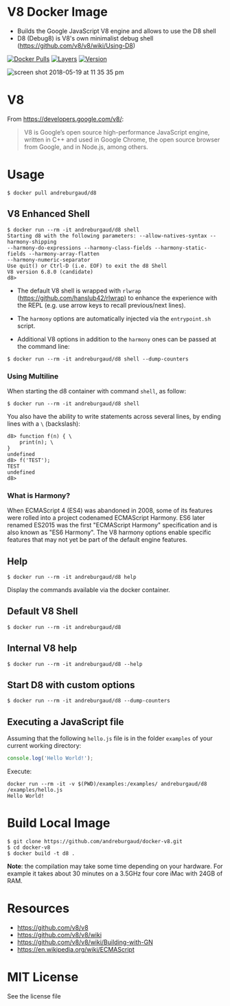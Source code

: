 # V8 Docker Image

* Builds the Google JavaScript V8 engine and allows to use the D8 shell
* D8 (Debug8) is V8's own minimalist debug shell (https://github.com/v8/v8/wiki/Using-D8)

[![Docker Pulls](https://img.shields.io/docker/pulls/andreburgaud/d8.svg)](https://hub.docker.com/r/andreburgaud/d8/)
[![Layers](https://images.microbadger.com/badges/image/andreburgaud/d8.svg)](https://microbadger.com/images/andreburgaud/d8)
[![Version](https://images.microbadger.com/badges/version/andreburgaud/d8.svg)](https://microbadger.com/images/andreburgaud/d8)

![screen shot 2018-05-19 at 11 35 35 pm](https://user-images.githubusercontent.com/6396088/40275728-26dee8c2-5bbe-11e8-9493-568b585a97bd.png)

# V8

From https://developers.google.com/v8/:

> V8 is Google’s open source high-performance JavaScript engine, written in C++ and used in Google Chrome, the open source browser from Google, and in Node.js, among others.

# Usage

```
$ docker pull andreburgaud/d8
```

## V8 Enhanced Shell

```
$ docker run --rm -it andreburgaud/d8 shell
Starting d8 with the following parameters: --allow-natives-syntax --harmony-shipping
--harmony-do-expressions --harmony-class-fields --harmony-static-fields --harmony-array-flatten
--harmony-numeric-separator
Use quit() or Ctrl-D (i.e. EOF) to exit the d8 Shell
V8 version 6.8.0 (candidate)
d8>
```

* The default V8 shell is wrapped with `rlwrap` (https://github.com/hanslub42/rlwrap) to enhance the experience with the REPL (e.g. use arrow keys to recall previous/next lines).

* The `harmony` options are automatically injected via the `entrypoint.sh` script.

* Additional V8 options in addition to the `harmony` ones can be passed at the command line:

```
$ docker run --rm -it andreburgaud/d8 shell --dump-counters
```

### Using Multiline

When starting the d8 container with command `shell`, as follow:

```
$ docker run --rm -it andreburgaud/d8 shell
```

You also have the ability to write statements across several lines, by ending lines with a `\` (backslash):

```
d8> function f(n) { \
    print(n); \
}
undefined
d8> f('TEST');
TEST
undefined
d8>
```

### What is Harmony?

When ECMAScript 4 (ES4) was abandoned in 2008, some of its features were rolled into a project codenamed ECMAScript Harmony. ES6 later renamed ES2015 was the first "ECMAScript Harmony" specification and is also known as "ES6 Harmony". The V8 harmony options enable specific features that may not yet be part of the default engine features.

## Help

```
$ docker run --rm -it andreburgaud/d8 help
```

Display the commands available via the docker container.

## Default V8 Shell

```
$ docker run --rm -it andreburgaud/d8
```

## Internal V8 help

```
$ docker run --rm -it andreburgaud/d8 --help
```

## Start D8 with custom options

```
$ docker run --rm -it andreburgaud/d8 --dump-counters
```

## Executing a JavaScript file

Assuming that the following `hello.js` file is in the folder `examples` of your current working directory:

```javascript
console.log('Hello World!');
```

Execute:

```
docker run --rm -it -v $(PWD)/examples:/examples/ andreburgaud/d8 /examples/hello.js
Hello World!
```

# Build Local Image

```
$ git clone https://github.com/andreburgaud/docker-v8.git
$ cd docker-v8
$ docker build -t d8 .
```

**Note**: the compilation may take some time depending on your hardware. For example it takes about 30 minutes on a 3.5GHz four core iMac with 24GB of RAM.

# Resources

* https://github.com/v8/v8
* https://github.com/v8/v8/wiki
* https://github.com/v8/v8/wiki/Building-with-GN
* https://en.wikipedia.org/wiki/ECMAScript

# MIT License

See the license file
